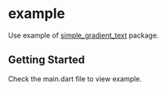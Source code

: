 # example

Use example of [simple_gradient_text](https://pub.dev/packages/simple_gradient_text) package.

## Getting Started

Check the main.dart file to view example.
